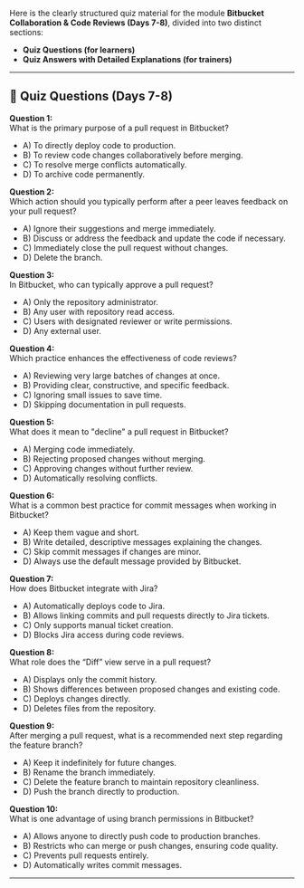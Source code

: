 Here is the clearly structured quiz material for the module **Bitbucket Collaboration & Code Reviews (Days 7-8)**, divided into two distinct sections:

- **Quiz Questions (for learners)**
- **Quiz Answers with Detailed Explanations (for trainers)**

---

## 📌 **Quiz Questions (Days 7-8)**

**Question 1:**  
What is the primary purpose of a pull request in Bitbucket?

- A) To directly deploy code to production.
- B) To review code changes collaboratively before merging.
- C) To resolve merge conflicts automatically.
- D) To archive code permanently.

**Question 2:**  
Which action should you typically perform after a peer leaves feedback on your pull request?

- A) Ignore their suggestions and merge immediately.
- B) Discuss or address the feedback and update the code if necessary.
- C) Immediately close the pull request without changes.
- D) Delete the branch.

**Question 3:**  
In Bitbucket, who can typically approve a pull request?

- A) Only the repository administrator.
- B) Any user with repository read access.
- C) Users with designated reviewer or write permissions.
- D) Any external user.

**Question 4:**  
Which practice enhances the effectiveness of code reviews?

- A) Reviewing very large batches of changes at once.
- B) Providing clear, constructive, and specific feedback.
- C) Ignoring small issues to save time.
- D) Skipping documentation in pull requests.

**Question 5:**  
What does it mean to "decline" a pull request in Bitbucket?

- A) Merging code immediately.
- B) Rejecting proposed changes without merging.
- C) Approving changes without further review.
- D) Automatically resolving conflicts.

**Question 6:**  
What is a common best practice for commit messages when working in Bitbucket?

- A) Keep them vague and short.
- B) Write detailed, descriptive messages explaining the changes.
- C) Skip commit messages if changes are minor.
- D) Always use the default message provided by Bitbucket.

**Question 7:**  
How does Bitbucket integrate with Jira?

- A) Automatically deploys code to Jira.
- B) Allows linking commits and pull requests directly to Jira tickets.
- C) Only supports manual ticket creation.
- D) Blocks Jira access during code reviews.

**Question 8:**  
What role does the “Diff” view serve in a pull request?

- A) Displays only the commit history.
- B) Shows differences between proposed changes and existing code.
- C) Deploys changes directly.
- D) Deletes files from the repository.

**Question 9:**  
After merging a pull request, what is a recommended next step regarding the feature branch?

- A) Keep it indefinitely for future changes.
- B) Rename the branch immediately.
- C) Delete the feature branch to maintain repository cleanliness.
- D) Push the branch directly to production.

**Question 10:**  
What is one advantage of using branch permissions in Bitbucket?

- A) Allows anyone to directly push code to production branches.
- B) Restricts who can merge or push changes, ensuring code quality.
- C) Prevents pull requests entirely.
- D) Automatically writes commit messages.

---
